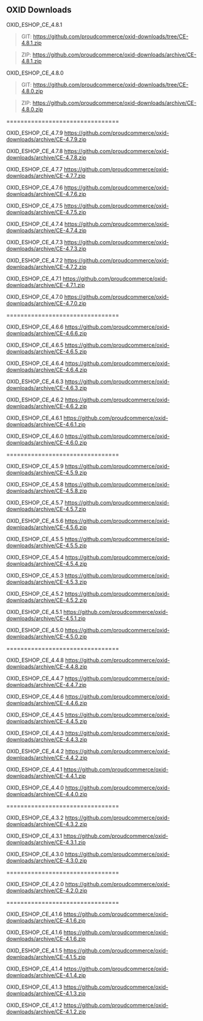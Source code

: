 OXID Downloads
-------------------------

OXID_ESHOP_CE_4.8.1

> GIT: https://github.com/proudcommerce/oxid-downloads/tree/CE-4.8.1.zip

> ZIP: https://github.com/proudcommerce/oxid-downloads/archive/CE-4.8.1.zip


OXID_ESHOP_CE_4.8.0

> GIT: https://github.com/proudcommerce/oxid-downloads/tree/CE-4.8.0.zip

> ZIP: https://github.com/proudcommerce/oxid-downloads/archive/CE-4.8.0.zip

================================

OXID_ESHOP_CE_4.7.9
https://github.com/proudcommerce/oxid-downloads/archive/CE-4.7.9.zip

OXID_ESHOP_CE_4.7.8
https://github.com/proudcommerce/oxid-downloads/archive/CE-4.7.8.zip

OXID_ESHOP_CE_4.7.7
https://github.com/proudcommerce/oxid-downloads/archive/CE-4.7.7.zip

OXID_ESHOP_CE_4.7.6
https://github.com/proudcommerce/oxid-downloads/archive/CE-4.7.6.zip

OXID_ESHOP_CE_4.7.5
https://github.com/proudcommerce/oxid-downloads/archive/CE-4.7.5.zip

OXID_ESHOP_CE_4.7.4
https://github.com/proudcommerce/oxid-downloads/archive/CE-4.7.4.zip

OXID_ESHOP_CE_4.7.3
https://github.com/proudcommerce/oxid-downloads/archive/CE-4.7.3.zip

OXID_ESHOP_CE_4.7.2
https://github.com/proudcommerce/oxid-downloads/archive/CE-4.7.2.zip

OXID_ESHOP_CE_4.7.1
https://github.com/proudcommerce/oxid-downloads/archive/CE-4.7.1.zip

OXID_ESHOP_CE_4.7.0
https://github.com/proudcommerce/oxid-downloads/archive/CE-4.7.0.zip

================================

OXID_ESHOP_CE_4.6.6
https://github.com/proudcommerce/oxid-downloads/archive/CE-4.6.6.zip

OXID_ESHOP_CE_4.6.5
https://github.com/proudcommerce/oxid-downloads/archive/CE-4.6.5.zip

OXID_ESHOP_CE_4.6.4
https://github.com/proudcommerce/oxid-downloads/archive/CE-4.6.4.zip

OXID_ESHOP_CE_4.6.3
https://github.com/proudcommerce/oxid-downloads/archive/CE-4.6.3.zip

OXID_ESHOP_CE_4.6.2
https://github.com/proudcommerce/oxid-downloads/archive/CE-4.6.2.zip

OXID_ESHOP_CE_4.6.1
https://github.com/proudcommerce/oxid-downloads/archive/CE-4.6.1.zip

OXID_ESHOP_CE_4.6.0
https://github.com/proudcommerce/oxid-downloads/archive/CE-4.6.0.zip

================================

OXID_ESHOP_CE_4.5.9
https://github.com/proudcommerce/oxid-downloads/archive/CE-4.5.9.zip

OXID_ESHOP_CE_4.5.8
https://github.com/proudcommerce/oxid-downloads/archive/CE-4.5.8.zip

OXID_ESHOP_CE_4.5.7
https://github.com/proudcommerce/oxid-downloads/archive/CE-4.5.7.zip

OXID_ESHOP_CE_4.5.6
https://github.com/proudcommerce/oxid-downloads/archive/CE-4.5.6.zip

OXID_ESHOP_CE_4.5.5
https://github.com/proudcommerce/oxid-downloads/archive/CE-4.5.5.zip

OXID_ESHOP_CE_4.5.4
https://github.com/proudcommerce/oxid-downloads/archive/CE-4.5.4.zip

OXID_ESHOP_CE_4.5.3
https://github.com/proudcommerce/oxid-downloads/archive/CE-4.5.3.zip

OXID_ESHOP_CE_4.5.2
https://github.com/proudcommerce/oxid-downloads/archive/CE-4.5.2.zip

OXID_ESHOP_CE_4.5.1
https://github.com/proudcommerce/oxid-downloads/archive/CE-4.5.1.zip

OXID_ESHOP_CE_4.5.0
https://github.com/proudcommerce/oxid-downloads/archive/CE-4.5.0.zip

================================

OXID_ESHOP_CE_4.4.8
https://github.com/proudcommerce/oxid-downloads/archive/CE-4.4.8.zip

OXID_ESHOP_CE_4.4.7
https://github.com/proudcommerce/oxid-downloads/archive/CE-4.4.7.zip

OXID_ESHOP_CE_4.4.6
https://github.com/proudcommerce/oxid-downloads/archive/CE-4.4.6.zip

OXID_ESHOP_CE_4.4.5
https://github.com/proudcommerce/oxid-downloads/archive/CE-4.4.5.zip

OXID_ESHOP_CE_4.4.3
https://github.com/proudcommerce/oxid-downloads/archive/CE-4.4.3.zip

OXID_ESHOP_CE_4.4.2
https://github.com/proudcommerce/oxid-downloads/archive/CE-4.4.2.zip

OXID_ESHOP_CE_4.4.1
https://github.com/proudcommerce/oxid-downloads/archive/CE-4.4.1.zip

OXID_ESHOP_CE_4.4.0
https://github.com/proudcommerce/oxid-downloads/archive/CE-4.4.0.zip

================================

OXID_ESHOP_CE_4.3.2
https://github.com/proudcommerce/oxid-downloads/archive/CE-4.3.2.zip

OXID_ESHOP_CE_4.3.1
https://github.com/proudcommerce/oxid-downloads/archive/CE-4.3.1.zip

OXID_ESHOP_CE_4.3.0
https://github.com/proudcommerce/oxid-downloads/archive/CE-4.3.0.zip

================================

OXID_ESHOP_CE_4.2.0
https://github.com/proudcommerce/oxid-downloads/archive/CE-4.2.0.zip

================================

OXID_ESHOP_CE_4.1.6
https://github.com/proudcommerce/oxid-downloads/archive/CE-4.1.6.zip

OXID_ESHOP_CE_4.1.6
https://github.com/proudcommerce/oxid-downloads/archive/CE-4.1.6.zip

OXID_ESHOP_CE_4.1.5
https://github.com/proudcommerce/oxid-downloads/archive/CE-4.1.5.zip

OXID_ESHOP_CE_4.1.4
https://github.com/proudcommerce/oxid-downloads/archive/CE-4.1.4.zip

OXID_ESHOP_CE_4.1.3
https://github.com/proudcommerce/oxid-downloads/archive/CE-4.1.3.zip

OXID_ESHOP_CE_4.1.2
https://github.com/proudcommerce/oxid-downloads/archive/CE-4.1.2.zip
